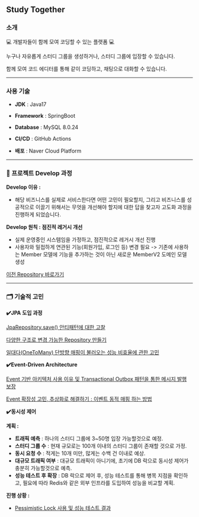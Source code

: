 ## Study Together

### 소개

💻 개발자들이 함께 모여 코딩할 수 있는 플랫폼 💻

누구나 자유롭게 스터디 그룹을 생성하거나, 스터디 그룹에 입장할 수 있습니다.

함께 모여 코드 에디터를 통해 같이 코딩하고, 채팅으로 대화할 수 있습니다.

----

### 사용 기술
- **JDK** : Java17

- **Framework** : SpringBoot
  
- **Database** : MySQL 8.0.24
  
- **CI/CD** : GitHub Actions
  
- **배포** : Naver Cloud Platform


---

### 🚀 프로젝트 Develop 과정

**Develop 이유 :** 
- 해당 비즈니스를 실제로 서비스한다면 어떤 고민이 필요할지, 그리고 비즈니스를 성공적으로 이끌기 위해서는 무엇을 개선해야 할지에 대한 답을 찾고자 고도화 과정을 진행하게 되었습니다.

**Develop 원칙 : 점진적 레거시 개선**
- 실제 운영중인 시스템임을 가정하고, 점진적으로 레거시 개선 진행
- 사용자와 밀접하게 연관된 기능(회원가입, 로그인 등) 변경 필요 -> 기존에 사용하는 Member 모델에 기능을 추가하는 것이 아닌 새로운 MemberV2 도메인 모델 생성
  
[이전 Repository 바로가기](https://github.com/f-lab-edu/study-together)




---

### 🗂️ 기술적 고민

**✔️JPA 도입 과정**

[JpaRepository.save() 안티패턴에 대한 고찰](https://dev-wooni.tistory.com/9)

[다양한 구조로 변경 가능한 Repository 만들기](https://dev-wooni.tistory.com/11)

[일대다(OneToMany) 단방향 매핑이 불러오는 성능 비효율에 관한 고민](https://dev-wooni.tistory.com/12)


**✔️Event-Driven Architecture**

[Event 기반 아키텍처 사용 이유 및 Transactional Outbox 패턴을 통한 메시지 발행 보장](https://dev-wooni.tistory.com/13)

[Event 확장성 고민, 추상화로 해결하기 : 이벤트 동적 매핑 하는 방법](https://dev-wooni.tistory.com/14)


**✔️동시성 제어**

**계획 :** 
- **트래픽 예측** : 하나의 스터디 그룹에 3~50명 입장 가능할것으로 예정.
- **스터디 그룹 수** : 현재 규모로는 100개 이내의 스터디 그룹이 존재할 것으로 가정.
- **동시 요청 수** : 적게는 10개 미만, 많게는 수백 건 이내로 예상.
- **대규모 트래픽 여부** : 대규모 트래픽이 아니기에, 초기에 DB 락으로 동시성 제어가 충분히 가능할것으로 예측.
- **성능 테스트 후 확장** : DB 락으로 제어 후, 성능 테스트를 통해 병목 지점을 확인하고, 필요에 따라 Redis와 같은 외부 인프라를 도입하여 성능을 비교할 계획.

**진행 상황 :**
- [Pessimistic Lock 사용 및 성능 테스트 결과](https://github.com/wooni97/StudyTogether/pull/18)
